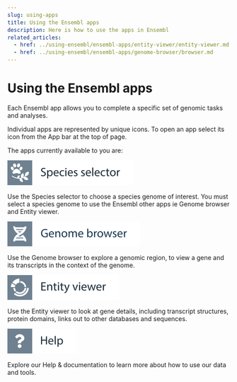 ```yaml
---
slug: using-apps
title: Using the Ensembl apps
description: Here is how to use the apps in Ensembl
related_articles:
  - href: ../using-ensembl/ensembl-apps/entity-viewer/entity-viewer.md
  - href: ../using-ensembl/ensembl-apps/genome-browser/browser.md
---
```

# Using the Ensembl apps

Each Ensembl app allows you to complete a specific set of genomic tasks and analyses. 

Individual apps are represented by unique icons. To open an app select its icon from the App bar at the top of page.

The apps currently available to you are:

![](../../img/id-species-selector.svg)

Use the Species selector to choose a species genome of interest. You must select a species genome to use the Ensembl other apps ie Genome browser and Entity viewer.

![](../../img/id-genome-browser.svg)

Use the Genome browser to explore a genomic region, to view a gene and its transcripts in the context of the genome.

![](../../img/id-entity-viewer.svg)

Use the Entity viewer to look at gene details, including transcript structures, protein domains, links out to other databases and sequences.

![](../../img/id-help.svg)

Explore our Help & documentation to learn more about how to use our data and tools.
